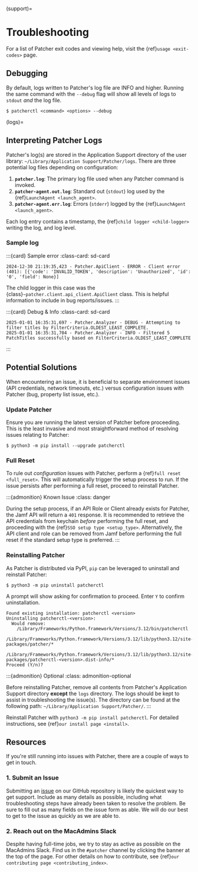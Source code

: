(support)=

# Troubleshooting

For a list of Patcher exit codes and viewing help, visit the {ref}`usage <exit-codes>` page. 

## Debugging

By default, logs written to Patcher's log file are INFO and higher. Running the same command with the ``--debug`` flag will show all levels of logs to ``stdout`` *and* the log file.

```{code-block} bash
$ patcherctl <command> <options> --debug
```

(logs)=

## Interpreting Patcher Logs

Patcher's log(s) are stored in the Application Support directory of the user library: ``~/Library/Application Support/Patcher/logs``. There are three potential log files depending on configuration:

1. **``patcher.log``**: The primary log file used when any Patcher command is invoked.
2. **``patcher-agent.out.log``**: Standard out (``stdout``) log used by the {ref}`LaunchAgent <launch_agent>`. 
3. **``patcher-agent.err.log``**: Errors (``stderr``) logged by the {ref}`LaunchAgent <launch_agent>`.

Each log entry contains a timestamp, the {ref}`child logger <child-logger>` writing the log, and log level. 

### Sample log

:::{card} Sample error
:class-card: sd-card

```{code-block} text
2024-12-30 21:19:35,423 - Patcher.ApiClient - ERROR - Client error (401): [{'code': 'INVALID_TOKEN', 'description': 'Unauthorized', 'id': '0', 'field': None}]
```

The child logger in this case was the {class}`~patcher.client.api_client.ApiClient` class. This is helpful information to include in bug reports/issues. 
:::

:::{card} Debug & Info
:class-card: sd-card

```{code-block} text
2025-01-01 16:35:31,697 - Patcher.Analyzer - DEBUG - Attempting to filter titles by FilterCriteria.OLDEST_LEAST_COMPLETE.
2025-01-01 16:35:31,704 - Patcher.Analyzer - INFO - Filtered 5 PatchTitles successfully based on FilterCriteria.OLDEST_LEAST_COMPLETE
```
:::

## Potential Solutions

When encountering an issue, it is beneficial to separate environment issues (API credentials, network timeouts, etc.) versus configuration issues with Patcher (bug, property list issue, etc.). 

### Update Patcher

Ensure you are running the latest version of Patcher before proceeding. This is the least invasive and most straightforward method of resolving issues relating to Patcher: 

```{code-block} console
$ python3 -m pip install --upgrade patcherctl
```

### Full Reset

To rule out *configuration* issues with Patcher, perform a {ref}`full reset <full_reset>`. This will automatically trigger the setup process to run. If the issue persists after performing a full reset, proceed to reinstall Patcher.

:::{admonition} Known Issue
:class: danger

During the setup process, if an API Role or Client already exists for Patcher, the Jamf API will return a ``401`` response. It is recommended to retrieve the API credentials from keychain *before* performing the full reset, and proceeding with the {ref}`SSO setup type <setup_type>`. Alternatively, the API client and role can be removed from Jamf before performing the full reset if the standard setup type is preferred.
:::

### Reinstalling Patcher

As Patcher is distributed via PyPI, ``pip`` can be leveraged to uninstall and reinstall Patcher: 

```{code-block} console
$ python3 -m pip uninstall patcherctl
```

A prompt will show asking for confirmation to proceed. Enter ``Y`` to confirm uninstallation. 

```{code-block} console
Found existing installation: patcherctl <version>
Uninstalling patcherctl-<version>:
  Would remove:
    /Library/Frameworks/Python.framework/Versions/3.12/bin/patcherctl
    /Library/Frameworks/Python.framework/Versions/3.12/lib/python3.12/site-packages/patcher/*
    /Library/Frameworks/Python.framework/Versions/3.12/lib/python3.12/site-packages/patcherctl-<version>.dist-info/*
Proceed (Y/n)? 
```

:::{admonition} Optional
:class: admonition-optional

Before reinstalling Patcher, remove all contents from Patcher's Application Support directory **except** the ``logs`` directory. The logs should be kept to assist in troubleshooting the issue(s). The directory can be found at the following path: ``~/Library/Application Support/Patcher/``.
:::

Reinstall Patcher with ``python3 -m pip install patcherctl``. For detailed instructions, see {ref}`our install page <install>`. 

## Resources

If you're still running into issues with Patcher, there are a couple of ways to get in touch. 

### 1. Submit an Issue

Submitting an [issue](https://github.com/liquidz00/Patcher/issues/new/choose) on our GitHub repository is likely the quickest way to get support. Include as many details as possible, including what troubleshooting steps have already been taken to resolve the problem. Be sure to fill out as many fields on the issue form as able. We will do our best to get to the issue as quickly as we are able to.  

### 2. Reach out on the MacAdmins Slack

Despite having full-time jobs, we try to stay as active as possible on the MacAdmins Slack. Find us in the ``#patcher`` channel by clicking the banner at the top of the page. For other details on how to contribute, see {ref}`our contributing page <contributing_index>`. 

